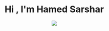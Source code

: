 <h1 align="center">Hi , I'm Hamed Sarshar </h1>
<p align="center">
 <a href="#" alt="Hamed Sarshar github stats">
  <img src="https://github-readme-stats.vercel.app/api?username=hamed-sarshar&theme=buefy&show_icons=true" />
 </a>
</p>
<div style="display: none;">
 - 👋 Hi, I’m @hamed-sarshar
- 👀 I’m interested in Front End Developer
- 🌱 I’m currently learning ...
- 💞️ I’m looking to collaborate on ...
- 📫 How to reach me ...
</div>

<!---
hamed-sarshar/hamed-sarshar is a ✨ special ✨ repository because its `README.md` (this file) appears on your GitHub profile.
You can click the Preview link to take a look at your changes.
--->
